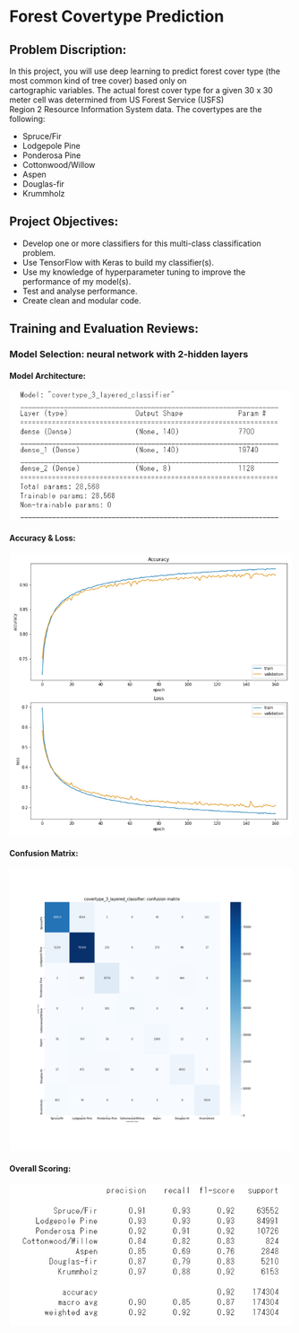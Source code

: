 # Forest Covertype Prediction

## Problem Discription:
In this project, you will use deep learning to predict forest cover type (the most common kind of tree cover) based only on \
cartographic variables. The actual forest cover type for a given 30 x 30 meter cell was determined from US Forest Service (USFS)\
Region 2 Resource Information System data. The covertypes are the following:
- Spruce/Fir
- Lodgepole Pine
- Ponderosa Pine
- Cottonwood/Willow
- Aspen
- Douglas-fir
- Krummholz

## Project Objectives:
- Develop one or more classifiers for this multi-class classification problem.
- Use TensorFlow with Keras to build my classifier(s). 
- Use my knowledge of hyperparameter tuning to improve the performance of my model(s).
- Test and analyse performance.
- Create clean and modular code.

## Training and Evaluation Reviews:

### Model Selection: neural network with 2-hidden layers

#### Model Architecture:
![](https://github.com/Friedrich94326/Forest_Covertype_Prediction/blob/main/Trained_Models/covertype_3_layered_classifier/Model_Architecture.png)

#### Accuracy & Loss:
![](https://github.com/Friedrich94326/Forest_Covertype_Prediction/blob/main/Trained_Models/covertype_3_layered_classifier/acc_loss_plot.png)
#### Confusion Matrix:
![](https://github.com/Friedrich94326/Forest_Covertype_Prediction/blob/main/Trained_Models/covertype_3_layered_classifier/confusion_matrix.png)

#### Overall Scoring:
![](https://github.com/Friedrich94326/Forest_Covertype_Prediction/blob/main/Trained_Models/covertype_3_layered_classifier/Classification_Report.png)



